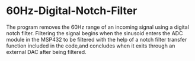 # 60Hz-Digital-Notch-Filter

The program removes the 60Hz range of an incoming signal using a digital notch filter. Filtering the signal begins when the sinusoid enters the ADC module in the MSP432 to be 
filtered with the help of a notch filter transfer function included in the code,and concludes when it exits through an external DAC after being filtered. 









